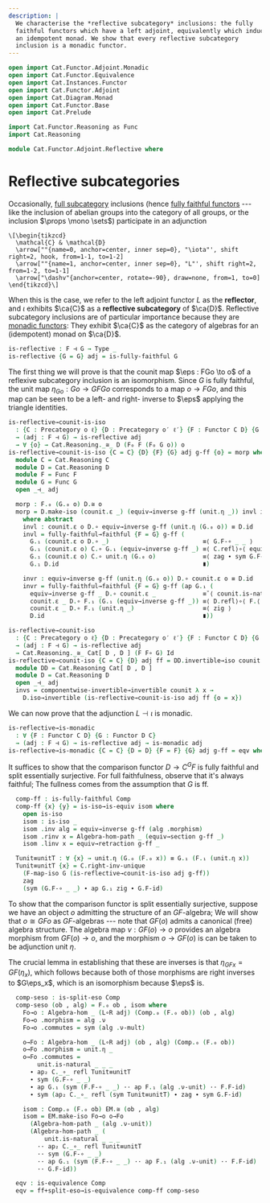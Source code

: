 ```yaml
---
description: |
  We characterise the *reflective subcategory* inclusions: the fully
  faithful functors which have a left adjoint, equivalently which induce
  an idempotent monad. We show that every reflective subcategory
  inclusion is a monadic functor.
---
```


```agda
open import Cat.Functor.Adjoint.Monadic
open import Cat.Functor.Equivalence
open import Cat.Instances.Functor
open import Cat.Functor.Adjoint
open import Cat.Diagram.Monad
open import Cat.Functor.Base
open import Cat.Prelude

import Cat.Functor.Reasoning as Func
import Cat.Reasoning

module Cat.Functor.Adjoint.Reflective where
```

<!--
```agda
private variable
  o o′ ℓ ℓ′ : Level
  C D : Precategory o ℓ
  F G : Functor C D
open Functor
open _=>_
```
-->

# Reflective subcategories

Occasionally, [full subcategory] inclusions (hence [fully faithful
functors] --- like the inclusion of abelian groups into the category of
all groups, or the inclusion $\props \mono \sets$) participate in an
adjunction

[full subcategory]: Cat.Functor.FullSubcategory.html
[fully faithful functors]: Cat.Functor.Base.html#ff-functors

~~~{.quiver .short-15}
\[\begin{tikzcd}
  \mathcal{C} & \mathcal{D}
  \arrow[""{name=0, anchor=center, inner sep=0}, "\iota"', shift right=2, hook, from=1-1, to=1-2]
  \arrow[""{name=1, anchor=center, inner sep=0}, "L"', shift right=2, from=1-2, to=1-1]
  \arrow["\dashv"{anchor=center, rotate=-90}, draw=none, from=1, to=0]
\end{tikzcd}\]
~~~

When this is the case, we refer to the left adjoint functor $L$ as the
**reflector**, and $\iota$ exhibits $\ca{C}$ as a **reflective
subcategory** of $\ca{D}$. Reflective subcategory inclusions are of
particular importance because they are [monadic functors]: They exhibit
$\ca{C}$ as the category of algebras for an (idempotent) monad on
$\ca{D}$.

[monadic functors]: Cat.Functor.Adjoint.Monadic.html

```agda
is-reflective : F ⊣ G → Type _
is-reflective {G = G} adj = is-fully-faithful G
```

The first thing we will prove is that the counit map $\eps : FGo \to o$
of a reflexive subcategory inclusion is an isomorphism. Since $G$ is
fully faithful, the unit map $\eta_{Go} : Go \to GFGo$ corresponds to a
map $o \to FGo$, and this map can be seen to be a left- and right-
inverse to $\eps$ applying the triangle identities.

```agda
is-reflective→counit-is-iso
  : {C : Precategory o ℓ} {D : Precategory o′ ℓ′} {F : Functor C D} {G : Functor D C}
  → (adj : F ⊣ G) → is-reflective adj
  → ∀ {o} → Cat.Reasoning._≅_ D (F₀ F (F₀ G o)) o
is-reflective→counit-is-iso {C = C} {D} {F} {G} adj g-ff {o} = morp where
  module C = Cat.Reasoning C
  module D = Cat.Reasoning D
  module F = Func F
  module G = Func G
  open _⊣_ adj

  morp : F.₀ (G.₀ o) D.≅ o
  morp = D.make-iso (counit.ε _) (equiv→inverse g-ff (unit.η _)) invl invr
    where abstract
    invl : counit.ε o D.∘ equiv→inverse g-ff (unit.η (G.₀ o)) ≡ D.id
    invl = fully-faithful→faithful {F = G} g-ff (
      G.₁ (counit.ε o D.∘ _)                          ≡⟨ G.F-∘ _ _ ⟩
      G.₁ (counit.ε o) C.∘ G.₁ (equiv→inverse g-ff _) ≡⟨ C.refl⟩∘⟨ equiv→section g-ff _ ⟩
      G.₁ (counit.ε o) C.∘ unit.η (G.₀ o)             ≡⟨ zag ∙ sym G.F-id ⟩
      G.₁ D.id                                        ∎)

    invr : equiv→inverse g-ff (unit.η (G.₀ o)) D.∘ counit.ε o ≡ D.id
    invr = fully-faithful→faithful {F = G} g-ff (ap G.₁ (
      equiv→inverse g-ff _ D.∘ counit.ε _             ≡˘⟨ counit.is-natural _ _ _ ⟩
      counit.ε _ D.∘ F.₁ (G.₁ (equiv→inverse g-ff _)) ≡⟨ D.refl⟩∘⟨ F.⟨ equiv→section g-ff _ ⟩ ⟩
      counit.ε _ D.∘ F.₁ (unit.η _)                   ≡⟨ zig ⟩
      D.id                                            ∎))

is-reflective→counit-iso
  : {C : Precategory o ℓ} {D : Precategory o′ ℓ′} {F : Functor C D} {G : Functor D C}
  → (adj : F ⊣ G) → is-reflective adj
  → Cat.Reasoning._≅_ Cat[ D , D ] (F F∘ G) Id
is-reflective→counit-iso {C = C} {D} adj ff = DD.invertible→iso counit invs where
  module DD = Cat.Reasoning Cat[ D , D ]
  module D = Cat.Reasoning D
  open _⊣_ adj
  invs = componentwise-invertible→invertible counit λ x →
    D.iso→invertible (is-reflective→counit-is-iso adj ff {o = x})
```

We can now prove that the adjunction $L \dashv \iota$ is monadic.

```agda
is-reflective→is-monadic
  : ∀ {F : Functor C D} {G : Functor D C}
  → (adj : F ⊣ G) → is-reflective adj → is-monadic adj
is-reflective→is-monadic {C = C} {D = D} {F = F} {G} adj g-ff = eqv where
```

<!--
```agda
  module EM = Cat.Reasoning (Eilenberg-Moore C (L∘R adj))
  module C = Cat.Reasoning C
  module D = Cat.Reasoning D
  module F = Functor F
  module G = Functor G
  open Algebra-hom
  open Algebra-on
  open _⊣_ adj

  Comp : Functor D (Eilenberg-Moore C (L∘R adj))
  Comp = Comparison adj
  module Comp = Functor Comp
```
-->

It suffices to show that the comparison functor $D \to C^GF$ is fully
faithful and split essentially surjective. For full faithfulness,
observe that it's always faithful; The fullness comes from the
assumption that $G$ is ff.

```agda
  comp-ff : is-fully-faithful Comp
  comp-ff {x} {y} = is-iso→is-equiv isom where
    open is-iso
    isom : is-iso _
    isom .inv alg = equiv→inverse g-ff (alg .morphism)
    isom .rinv x = Algebra-hom-path _ (equiv→section g-ff _)
    isom .linv x = equiv→retraction g-ff _

  Tunit≡unitT : ∀ {x} → unit.η (G.₀ (F.₀ x)) ≡ G.₁ (F.₁ (unit.η x))
  Tunit≡unitT {x} = C.right-inv-unique
    (F-map-iso G (is-reflective→counit-is-iso adj g-ff))
    zag
    (sym (G.F-∘ _ _) ∙ ap G.₁ zig ∙ G.F-id)
```

To show that the comparison functor is split essentially surjective,
suppose we have an object $o$ admitting the structure of an
$GF$-algebra; We will show that $o \cong GFo$ as $GF$-algebras --- note
that $GF(o)$ admits a canonical (free) algebra structure. The algebra
map $\nu : GF(o) \to o$ provides an algebra morphism from $GF(o) \to o$,
and the morphism $o \to GF(o)$ is can be taken to be adjunction unit
$\eta$.

The crucial lemma in establishing that these are inverses is that
$\eta_{GFx} = GF(\eta_x)$, which follows because both of those morphisms
are right inverses to $G\eps_x$, which is an isomorphism because $\eps$
is.

```agda
  comp-seso : is-split-eso Comp
  comp-seso (ob , alg) = F.₀ ob , isom where
    Fo→o : Algebra-hom _ (L∘R adj) (Comp.₀ (F.₀ ob)) (ob , alg)
    Fo→o .morphism = alg .ν
    Fo→o .commutes = sym (alg .ν-mult)

    o→Fo : Algebra-hom _ (L∘R adj) (ob , alg) (Comp.₀ (F.₀ ob))
    o→Fo .morphism = unit.η _
    o→Fo .commutes =
        unit.is-natural _ _ _
      ∙ ap₂ C._∘_ refl Tunit≡unitT
      ∙ sym (G.F-∘ _ _)
      ∙ ap G.₁ (sym (F.F-∘ _ _) ·· ap F.₁ (alg .ν-unit) ·· F.F-id)
      ∙ sym (ap₂ C._∘_ refl (sym Tunit≡unitT) ∙ zag ∙ sym G.F-id)

    isom : Comp.₀ (F.₀ ob) EM.≅ (ob , alg)
    isom = EM.make-iso Fo→o o→Fo
      (Algebra-hom-path _ (alg .ν-unit))
      (Algebra-hom-path _ (
          unit.is-natural _ _ _
        ·· ap₂ C._∘_ refl Tunit≡unitT
        ·· sym (G.F-∘ _ _)
        ·· ap G.₁ (sym (F.F-∘ _ _) ·· ap F.₁ (alg .ν-unit) ·· F.F-id)
        ·· G.F-id))

  eqv : is-equivalence Comp
  eqv = ff+split-eso→is-equivalence comp-ff comp-seso
```
